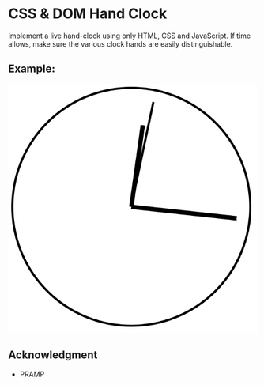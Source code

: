 # CSS & DOM Hand Clock
Implement a live hand-clock using only HTML, CSS and JavaScript. If time allows, make sure the various clock hands are easily distinguishable.

## Example:
![Hand Clock](./hand-clock.gif)

## Acknowledgment
- PRAMP